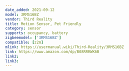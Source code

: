 ```yaml
---
date_added: 2021-09-12
model: 3RMS16BZ
vendor: Third Reality 
title: Motion Sensor, Pet Friendly
category: sensor
supports: occupancy, battery
zigbeemodel: ['3RMS16BZ']
compatible: [z2m]
mlink: https://usermanual.wiki/Third-Reality/3RMS16BZ
link: https://www.amazon.com/dp/B08RRRWK6B
link2: 
link3: 
---
```

